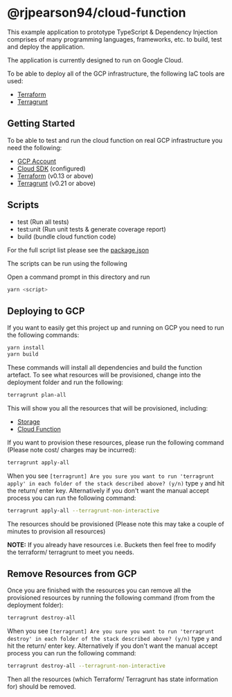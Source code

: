 # @rjpearson94/cloud-function

This example application to prototype TypeScript & Dependency Injection comprises of many programming languages, frameworks, etc. to build, test and deploy the application.

The application is currently designed to run on Google Cloud.

To be able to deploy all of the GCP infrastructure, the following IaC tools are used:

- [Terraform](https://www.terraform.io/)
- [Terragrunt](https://github.com/gruntwork-io/terragrunt)

## Getting Started

To be able to test and run the cloud function on real GCP infrastructure you need the following:

- [GCP Account](https://cloud.google.com/)
- [Cloud SDK](https://cloud.google.com/sdk/) (configured)
- [Terraform](https://www.terraform.io/) (v0.13 or above)
- [Terragrunt](https://github.com/gruntwork-io/terragrunt) (v0.21 or above)

## Scripts

- test (Run all tests)
- test:unit (Run unit tests & generate coverage report)
- build (bundle cloud function code)

For the full script list please see the [package.json](./package.json)

The scripts can be run using the following

Open a command prompt in this directory and run

```sh
yarn <script>
```

## Deploying to GCP

If you want to easily get this project up and running on GCP you need to run the following commands:

```bash
yarn install
yarn build
```

These commands will install all dependencies and build the function artefact. To see what resources will be provisioned, change into the deployment folder and run the following:

```bash
terragrunt plan-all
```

This will show you all the resources that will be provisioned, including:

- [Storage](https://cloud.google.com/storage/)
- [Cloud Function](https://cloud.google.com/functions/)

If you want to provision these resources, please run the following command (Please note cost/ charges may be incurred):

```bash
terragrunt apply-all
```

When you see `[terragrunt] Are you sure you want to run 'terragrunt apply' in each folder of the stack described above? (y/n)` type `y` and hit the return/ enter key. Alternatively if you don't want the manual accept process you can run the following command:

```bash
terragrunt apply-all --terragrunt-non-interactive
```

The resources should be provisioned (Please note this may take a couple of minutes to provision all resources)

**NOTE:** If you already have resources i.e. Buckets then feel free to modify the terraform/ terragrunt to meet you needs.

## Remove Resources from GCP

Once you are finished with the resources you can remove all the provisioned resources by running the following command (from from the deployment folder):

```bash
terragrunt destroy-all
```

When you see `[terragrunt] Are you sure you want to run 'terragrunt destroy' in each folder of the stack described above? (y/n)` type `y` and hit the return/ enter key. Alternatively if you don't want the manual accept process you can run the following command:

```bash
terragrunt destroy-all --terragrunt-non-interactive
```

Then all the resources (which Terraform/ Terragrunt has state information for) should be removed.
